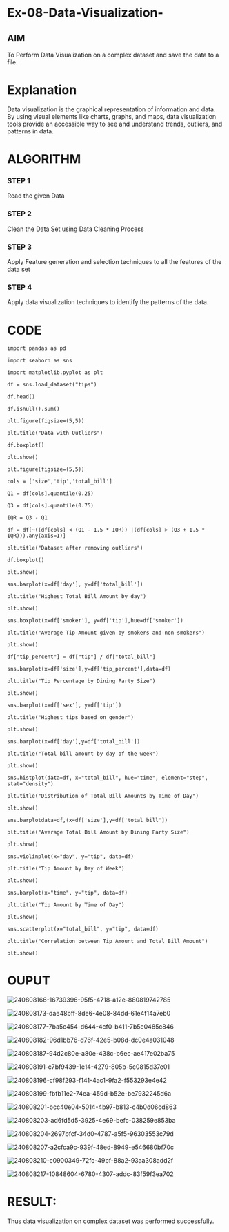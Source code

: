 # Ex-08-Data-Visualization-

## AIM
To Perform Data Visualization on a complex dataset and save the data to a file. 

# Explanation
Data visualization is the graphical representation of information and data. By using visual elements like charts, graphs, and maps, data visualization tools provide an accessible way to see and understand trends, outliers, and patterns in data.

# ALGORITHM
### STEP 1
Read the given Data
### STEP 2
Clean the Data Set using Data Cleaning Process
### STEP 3
Apply Feature generation and selection techniques to all the features of the data set
### STEP 4
Apply data visualization techniques to identify the patterns of the data.


# CODE
```
import pandas as pd

import seaborn as sns

import matplotlib.pyplot as plt

df = sns.load_dataset("tips")

df.head()

df.isnull().sum()

plt.figure(figsize=(5,5))

plt.title("Data with Outliers")

df.boxplot()

plt.show()

plt.figure(figsize=(5,5))

cols = ['size','tip','total_bill']

Q1 = df[cols].quantile(0.25)

Q3 = df[cols].quantile(0.75)

IQR = Q3 - Q1

df = df[~((df[cols] < (Q1 - 1.5 * IQR)) |(df[cols] > (Q3 + 1.5 * IQR))).any(axis=1)]

plt.title("Dataset after removing outliers")

df.boxplot()

plt.show()

sns.barplot(x=df['day'], y=df['total_bill'])

plt.title("Highest Total Bill Amount by day")

plt.show()

sns.boxplot(x=df['smoker'], y=df['tip'],hue=df['smoker'])

plt.title("Average Tip Amount given by smokers and non-smokers")

plt.show()

df["tip_percent"] = df["tip"] / df["total_bill"]

sns.barplot(x=df['size'],y=df['tip_percent'],data=df)

plt.title("Tip Percentage by Dining Party Size")

plt.show()

sns.barplot(x=df['sex'], y=df['tip'])

plt.title("Highest tips based on gender")

plt.show()

sns.barplot(x=df['day'],y=df['total_bill'])

plt.title("Total bill amount by day of the week")

plt.show()

sns.histplot(data=df, x="total_bill", hue="time", element="step", stat="density")

plt.title("Distribution of Total Bill Amounts by Time of Day")

plt.show()

sns.barplotdata=df,(x=df['size'],y=df['total_bill'])

plt.title("Average Total Bill Amount by Dining Party Size")

plt.show()

sns.violinplot(x="day", y="tip", data=df)

plt.title("Tip Amount by Day of Week")

plt.show()

sns.barplot(x="time", y="tip", data=df)

plt.title("Tip Amount by Time of Day")

plt.show()

sns.scatterplot(x="total_bill", y="tip", data=df)

plt.title("Correlation between Tip Amount and Total Bill Amount")

plt.show()
```

# OUPUT

![240808166-16739396-95f5-4718-a12e-880819742785](https://github.com/Praveenkumar2004-dev/Ex-08-Data-Visualization_1/assets/119559827/56be36fd-a1a3-4ca5-aada-cbca08ecc04a)

![240808173-dae48bff-8de6-4e08-84dd-61e4f14a7eb0](https://github.com/Praveenkumar2004-dev/Ex-08-Data-Visualization_1/assets/119559827/6cc30905-34fe-482a-bfe4-07ba70f01821)

![240808177-7ba5c454-d644-4cf0-b411-7b5e0485c846](https://github.com/Praveenkumar2004-dev/Ex-08-Data-Visualization_1/assets/119559827/a1aa59e8-3057-4d70-9e03-ee6e6e8fac75)

![240808182-96d1bb76-d76f-42e5-b08d-dc0e4a031048](https://github.com/Praveenkumar2004-dev/Ex-08-Data-Visualization_1/assets/119559827/dc9ca824-0a75-4545-978b-497e100414b6)

![240808187-94d2c80e-a80e-438c-b6ec-ae417e02ba75](https://github.com/Praveenkumar2004-dev/Ex-08-Data-Visualization_1/assets/119559827/65e9eecb-8831-4bdf-a82c-80a86b271a74)

![240808191-c7bf9439-1e14-4279-805b-5c0815d37e01](https://github.com/Praveenkumar2004-dev/Ex-08-Data-Visualization_1/assets/119559827/fb4d0645-0f35-4062-b5e6-a6991d08fe7e)

![240808196-cf98f293-f141-4ac1-9fa2-f553293e4e42](https://github.com/Praveenkumar2004-dev/Ex-08-Data-Visualization_1/assets/119559827/04a6da36-713a-4d7e-a448-f768a3d989d9)

![240808199-fbfb11e2-74ea-459d-b52e-be7932245d6a](https://github.com/Praveenkumar2004-dev/Ex-08-Data-Visualization_1/assets/119559827/31925f76-2f99-4be1-8c4a-ea83185d6616)

![240808201-bcc40e04-5014-4b97-b813-c4b0d06cd863](https://github.com/Praveenkumar2004-dev/Ex-08-Data-Visualization_1/assets/119559827/38a2c0df-100a-4fa6-8dc7-74be55b98f09)

![240808203-ad6fd5d5-3925-4e69-befc-038259e853ba](https://github.com/Praveenkumar2004-dev/Ex-08-Data-Visualization_1/assets/119559827/b6d03861-cf10-4c10-be7d-1987b0cf82d6)

![240808204-2697bfcf-34d0-4787-a5f5-96303553c79d](https://github.com/Praveenkumar2004-dev/Ex-08-Data-Visualization_1/assets/119559827/3a333a1e-a2b3-4a79-bf71-e0a3944f2f6e)

![240808207-a2cfca9c-939f-48ed-8949-e546680bf70c](https://github.com/Praveenkumar2004-dev/Ex-08-Data-Visualization_1/assets/119559827/79aab964-d76d-41f4-822e-7c5900da9917)

![240808210-c0900349-72fc-49bf-88a2-93aa308add2f](https://github.com/Praveenkumar2004-dev/Ex-08-Data-Visualization_1/assets/119559827/2b2d5da6-2ad1-40e2-bcb4-7ae54ba71e39)

![240808217-10848604-6780-4307-addc-83f59f3ea702](https://github.com/Praveenkumar2004-dev/Ex-08-Data-Visualization_1/assets/119559827/9aea45f1-2439-45db-896c-bef8edfdc883)

# RESULT:
Thus data visualization on complex dataset was performed successfully.

